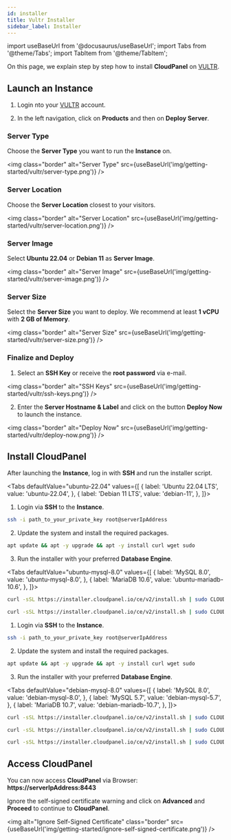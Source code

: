 ```yaml
---
id: installer
title: Vultr Installer
sidebar_label: Installer
---
```


import useBaseUrl from '@docusaurus/useBaseUrl';
import Tabs from '@theme/Tabs';
import TabItem from '@theme/TabItem';

On this page, we explain step by step how to install **CloudPanel** on [VULTR](https://www.vultr.com/).


## Launch an Instance

1. Login nto your [VULTR](https://my.vultr.com/) account. 

2. In the left navigation, click on **Products** and then on **Deploy Server**.

### Server Type

Choose the **Server Type** you want to run the **Instance** on.

<img class="border" alt="Server Type" src={useBaseUrl('img/getting-started/vultr/server-type.png')} />

### Server Location

Choose the **Server Location** closest to your visitors.

<img class="border" alt="Server Location" src={useBaseUrl('img/getting-started/vultr/server-location.png')} />

### Server Image

Select **Ubuntu 22.04** or **Debian 11** as **Server Image**.

<img class="border" alt="Server Image" src={useBaseUrl('img/getting-started/vultr/server-image.png')} />

### Server Size

Select the **Server Size** you want to deploy. We recommend at least **1 vCPU** with **2 GB of Memory**.

<img class="border" alt="Server Size" src={useBaseUrl('img/getting-started/vultr/server-size.png')} />

### Finalize and Deploy

1. Select an **SSH Key** or receive the **root password** via e-mail.

<img class="border" alt="SSH Keys" src={useBaseUrl('img/getting-started/vultr/ssh-keys.png')} />

2. Enter the **Server Hostname & Label** and click on the button **Deploy Now** to launch the instance.

<img class="border" alt="Deploy Now" src={useBaseUrl('img/getting-started/vultr/deploy-now.png')} />

## Install CloudPanel

After launching the **Instance**, log in with **SSH** and run the installer script.

<Tabs
defaultValue="ubuntu-22.04"
values={[
{ label: 'Ubuntu 22.04 LTS', value: 'ubuntu-22.04', },
{ label: 'Debian 11 LTS', value: 'debian-11', },
]}>
<TabItem value="ubuntu-22.04">

1. Login via **SSH** to the **Instance**.

```bash
ssh -i path_to_your_private_key root@serverIpAddress
```

2. Update the system and install the required packages.

```bash
apt update && apt -y upgrade && apt -y install curl wget sudo
```

3. Run the installer with your preferred **Database Engine**.

<Tabs
defaultValue="ubuntu-mysql-8.0"
values={[
{ label: 'MySQL 8.0', value: 'ubuntu-mysql-8.0', },
{ label: 'MariaDB 10.6', value: 'ubuntu-mariadb-10.6', },
]}>
<TabItem value="ubuntu-mysql-8.0">

```bash
curl -sSL https://installer.cloudpanel.io/ce/v2/install.sh | sudo CLOUD=vultr bash
```

</TabItem>
<TabItem value="ubuntu-mariadb-10.6">

```bash
curl -sSL https://installer.cloudpanel.io/ce/v2/install.sh | sudo CLOUD=vultr DB_ENGINE=MARIADB_10.6 bash
```

</TabItem>
</Tabs>

</TabItem>
<TabItem value="debian-11">

1. Login via **SSH** to the **Instance**.

```bash
ssh -i path_to_your_private_key root@serverIpAddress
```

2. Update the system and install the required packages.

```bash
apt update && apt -y upgrade && apt -y install curl wget sudo
```

3. Run the installer with your preferred **Database Engine**.

<Tabs
defaultValue="debian-mysql-8.0"
values={[
{ label: 'MySQL 8.0', value: 'debian-mysql-8.0', },
{ label: 'MySQL 5.7', value: 'debian-mysql-5.7', },
{ label: 'MariaDB 10.7', value: 'debian-mariadb-10.7', },
]}>
<TabItem value="debian-mysql-8.0">

```bash
curl -sSL https://installer.cloudpanel.io/ce/v2/install.sh | sudo CLOUD=vultr bash
```

</TabItem>
<TabItem value="debian-mysql-5.7">

```bash
curl -sSL https://installer.cloudpanel.io/ce/v2/install.sh | sudo CLOUD=vultr DB_ENGINE=MYSQL_5.7 bash
```

</TabItem>
<TabItem value="debian-mariadb-10.7">

```bash
curl -sSL https://installer.cloudpanel.io/ce/v2/install.sh | sudo CLOUD=vultr DB_ENGINE=MARIADB_10.7 bash
```

</TabItem>
</Tabs>

</TabItem>
</Tabs>

## Access CloudPanel

You can now access **CloudPanel** via Browser: **https://serverIpAddress:8443**

Ignore the self-signed certificate warning and click on **Advanced** and **Proceed** to continue to **CloudPanel**.

<img alt="Ignore Self-Signed Certificate" class="border" src={useBaseUrl('img/getting-started/ignore-self-signed-certificate.png')} />